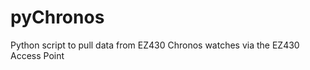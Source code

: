pyChronos
=========

Python script to pull data from EZ430 Chronos watches via the EZ430 Access Point
